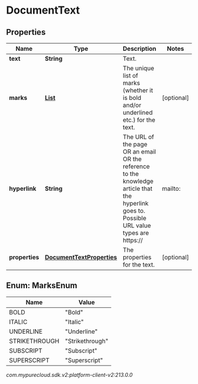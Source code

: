 # DocumentText


## Properties

| Name | Type | Description | Notes |
| ------------ | ------------- | ------------- | ------------- |
| **text** | **String** | Text. |  |
| **marks** | [**List<MarksEnum>**](#Enum--MarksEnum) | The unique list of marks (whether it is bold and/or underlined etc.) for the text. |  [optional] |
| **hyperlink** | **String** | The URL of the page OR an email OR the reference to the knowledge article that the hyperlink goes to. Possible URL value types are https://<url link> | mailto:<email> | grn:knowledge:::documentVariation/<knowledgeBaseId>/<documentId>/<variationId> | grn:knowledge:::document/<knowledgeBaseId>/<documentId> | grn:knowledge:::category/<knowledgeBaseId>/<categoryId> | grn:knowledge:::label/<knowledgeBaseId>/<labelId> |  [optional] |
| **properties** | [**DocumentTextProperties**](DocumentTextProperties) | The properties for the text. |  [optional] |


## Enum: MarksEnum

| Name | Value |
| ---- | ----- |
| BOLD | &quot;Bold&quot; |
| ITALIC | &quot;Italic&quot; |
| UNDERLINE | &quot;Underline&quot; |
| STRIKETHROUGH | &quot;Strikethrough&quot; |
| SUBSCRIPT | &quot;Subscript&quot; |
| SUPERSCRIPT | &quot;Superscript&quot; |




_com.mypurecloud.sdk.v2:platform-client-v2:213.0.0_
